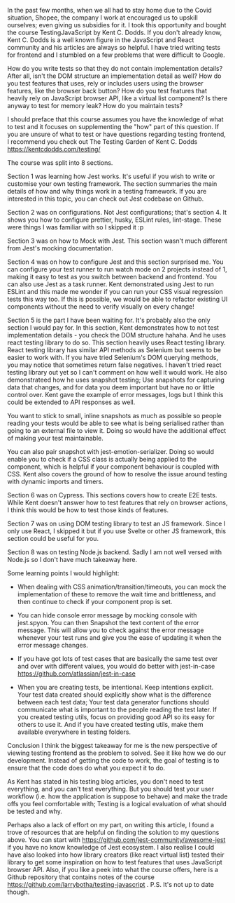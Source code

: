 In the past few months, when we all had to stay home due to the Covid situation, Shopee, the company I work at encouraged us to upskill ourselves; even giving us subsidies for it. I took this opportunity and bought the course TestingJavaScript by Kent C. Dodds. If you don't already know, Kent C. Dodds is a well known figure in the JavaScript and React community and his articles are always so helpful. I have tried writing tests for frontend and I stumbled on a few problems that were difficult to Google.

How do you write tests so that they do not contain implementation details? After all, isn't the DOM structure an implementation detail as well? How do you test features that uses, rely or includes users using the browser features, like the browser back button? How do you test features that heavily rely on JavaScript browser API, like a virtual list component? Is there anyway to test for memory leak? How do you maintain tests?

I should preface that this course assumes you have the knowledge of what to test and it focuses on supplementing the "how" part of this question. If you are unsure of what to test or have questions regarding testing frontend, I recommend you check out The Testing Garden of Kent C. Dodds https://kentcdodds.com/testing/

The course was split into 8 sections.

Section 1 was learning how Jest works. It's useful if you wish to write or customise your own testing framework. The section summaries the main details of how and why things work in a testing framework. If you are interested in this topic, you can check out Jest codebase on Github.

Section 2 was on configurations. Not Jest configurations; that's section 4. It shows you how to configure prettier, husky, ESLint rules, lint-stage. These were things I was familiar with so I skipped it :p

Section 3 was on how to Mock with Jest. This section wasn't much different from Jest's mocking documentation.

Section 4 was on how to configure Jest and this section surprised me. You can configure your test runner to run watch mode on 2 projects instead of 1, making it easy to test as you switch between backend and frontend. You can also use Jest as a task runner. Kent demonstrated using Jest to run ESLint and this made me wonder if you can run your CSS visual regression tests this way too. If this is possible, we would be able to refactor existing UI components without the need to verify visually on every change!

Section 5 is the part I have been waiting for. It's probably also the only section I would pay for. In this section, Kent demonstrates how to not test implementation details - you check the DOM structure hahaha. And he uses react testing library to do so. This section heavily uses React testing library. React testing library has similar API methods as Selenium but seems to be easier to work with. If you have tried Selenium's DOM querying methods, you may notice that sometimes return false negatives. I haven't tried react testing library out yet so I can't comment on how well it would work. He also demonstrateed how he uses snapshot testing; Use snapshots for capturing data that changes, and for data you deem important but have no or little control over. Kent gave the example of error messages, logs but I think this could be extended to API responses as well.

You want to stick to small, inline snapshots as much as possible so people reading your tests would be able to see what is being serialised rather than going to an external file to view it. Doing so would have the additional effect of making your test maintainable.

You can also pair snapshot with jest-emotion-serializer. Doing so would enable you to check if a CSS class is actually being applied to the component, which is helpful if your component behaviour is coupled with CSS. Kent also covers the ground of how to resolve the issue around testing with dynamic imports and timers.

Section 6 was on Cypress. This sections covers how to create E2E tests. While Kent doesn't answer how to test features that rely on browser actions, I think this would be how to test those kinds of features.

Section 7 was on using DOM testing library to test an JS framework. Since I only use React, I skipped it but if you use Svelte or other JS framework, this section could be useful for you.

Section 8 was on testing Node.js backend. Sadly I am not well versed with Node.js so I don't have much takeaway here.

Some learning points I would highlight:

- When dealing with CSS animation/transition/timeouts, you can mock the implementation of these to remove the wait time and brittleness, and then continue to check if your component prop is set.

- You can hide console error message by mocking console with jest.spyon. You can then Snapshot the text content of the error message. This will allow you to check against the error message whenever your test runs and give you the ease of updating it when the error message changes.

- If you have got lots of test cases that are basically the same test over and over with different values, you would do better with jest-in-case https://github.com/atlassian/jest-in-case

- When you are creating tests, be intentional. Keep intentions explicit. Your test data created should explicitly show what is the difference between each test data; Your test data generator functions should communicate what is important to the people reading the test later. If you created testing utils, focus on providing good API so its easy for others to use it. And if you have created testing utils, make them available everywhere in testing folders.

Conclusion
I think the biggest takeaway for me is the new perspective of viewing testing frontend as the problem to solved. See it like how we do our development. Instead of getting the code to work, the goal of testing is to ensure that the code does do what you expect it to do.

As Kent has stated in his testing blog articles, you don't need to test everything, and you can't test everything. But you should test your user workflow (i.e. how the application is suppose to behave) and make the trade offs you feel comfortable with; Testing is a logical evaluation of what should be tested and why.

Perhaps also a lack of effort on my part, on writing this article, I found a trove of resources that are helpful on finding the solution to my questions above. You can start with https://github.com/jest-community/awesome-jest if you have no know knowledge of Jest ecosystem. I also realise I could have also looked into how library creators (like react virtual list) tested their library to get some inspiration on how to test features that uses JavaScript browser API. Also, if you like a peek into what the course offers, here is a Github repository that contains notes of the course https://github.com/larrybotha/testing-javascript . P.S. It's not up to date though.
